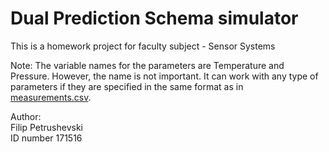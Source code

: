 # Dual Prediction Schema simulator
This is a homework project for faculty subject - Sensor Systems
  
Note: The variable names for the parameters are Temperature and Pressure. 
However, the name is not important. 
It can work with any type of parameters if they are specified in the same format as in [measurements.csv](measurements.csv).  
  
Author:  
Filip Petrushevski  
ID number 171516  